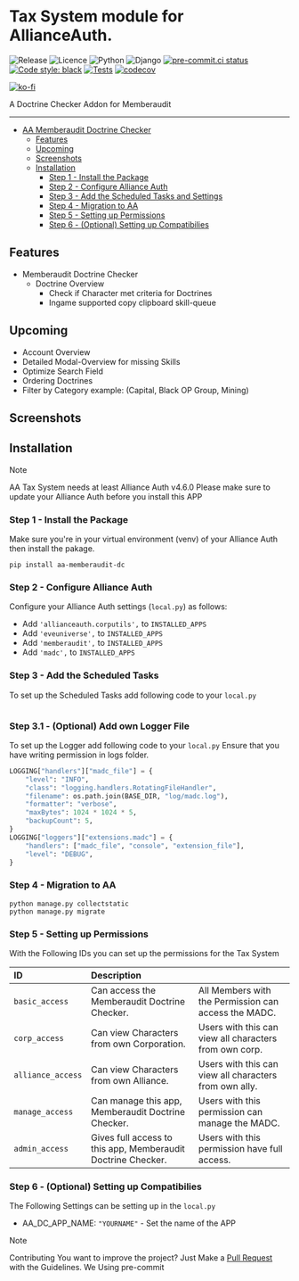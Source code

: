 # Tax System module for AllianceAuth.<a name="aa-madc"></a>

![Release](https://img.shields.io/pypi/v/aa-madc?label=release)
![Licence](https://img.shields.io/github/license/geuthur/aa-madc)
![Python](https://img.shields.io/pypi/pyversions/aa-madc)
![Django](https://img.shields.io/pypi/frameworkversions/django/aa-madc.svg?label=django)
[![pre-commit.ci status](https://results.pre-commit.ci/badge/github/Geuthur/aa-madc/master.svg)](https://results.pre-commit.ci/latest/github/Geuthur/aa-madc/master)
[![Code style: black](https://img.shields.io/badge/code%20style-black-000000.svg)](https://github.com/psf/black)
[![Tests](https://github.com/Geuthur/aa-madc/actions/workflows/autotester.yml/badge.svg)](https://github.com/Geuthur/aa-madc/actions/workflows/autotester.yml)
[![codecov](https://codecov.io/gh/Geuthur/aa-memberaudit-dc/graph/badge.svg?token=YfJSsDECUm)](https://codecov.io/gh/Geuthur/aa-memberaudit-dc)

[![ko-fi](https://ko-fi.com/img/githubbutton_sm.svg)](https://ko-fi.com/W7W810Q5J4)

A Doctrine Checker Addon for Memberaudit

______________________________________________________________________

- [AA Memberaudit Doctrine Checker](#aa-madc)
  - [Features](#features)
  - [Upcoming](#upcoming)
  - [Screenshots](#screenshots)
  - [Installation](#features)
    - [Step 1 - Install the Package](#step1)
    - [Step 2 - Configure Alliance Auth](#step2)
    - [Step 3 - Add the Scheduled Tasks and Settings](#step3)
    - [Step 4 - Migration to AA](#step4)
    - [Step 5 - Setting up Permissions](#step5)
    - [Step 6 - (Optional) Setting up Compatibilies](#step6)

## Features<a name="features"></a>

- Memberaudit Doctrine Checker
  - Doctrine Overview
    - Check if Character met criteria for Doctrines
    - Ingame supported copy clipboard skill-queue

## Upcoming<a name="upcoming"></a>

- Account Overview
- Detailed Modal-Overview for missing Skills
- Optimize Search Field
- Ordering Doctrines
- Filter by Category example: (Capital, Black OP Group, Mining)

## Screenshots<a name="screenshots"></a>

## Installation<a name="installation"></a>

> [!NOTE]
> AA Tax System needs at least Alliance Auth v4.6.0
> Please make sure to update your Alliance Auth before you install this APP

### Step 1 - Install the Package<a name="step1"></a>

Make sure you're in your virtual environment (venv) of your Alliance Auth then install the pakage.

```shell
pip install aa-memberaudit-dc
```

### Step 2 - Configure Alliance Auth<a name="step2"></a>

Configure your Alliance Auth settings (`local.py`) as follows:

- Add `'allianceauth.corputils',` to `INSTALLED_APPS`
- Add `'eveuniverse',` to `INSTALLED_APPS`
- Add `'memberaudit',` to `INSTALLED_APPS`
- Add `'madc',` to `INSTALLED_APPS`

### Step 3 - Add the Scheduled Tasks<a name="step3"></a>

To set up the Scheduled Tasks add following code to your `local.py`

```python
```

### Step 3.1 - (Optional) Add own Logger File

To set up the Logger add following code to your `local.py`
Ensure that you have writing permission in logs folder.

```python
LOGGING["handlers"]["madc_file"] = {
    "level": "INFO",
    "class": "logging.handlers.RotatingFileHandler",
    "filename": os.path.join(BASE_DIR, "log/madc.log"),
    "formatter": "verbose",
    "maxBytes": 1024 * 1024 * 5,
    "backupCount": 5,
}
LOGGING["loggers"]["extensions.madc"] = {
    "handlers": ["madc_file", "console", "extension_file"],
    "level": "DEBUG",
}
```

### Step 4 - Migration to AA<a name="step4"></a>

```shell
python manage.py collectstatic
python manage.py migrate
```

### Step 5 - Setting up Permissions<a name="step5"></a>

With the Following IDs you can set up the permissions for the Tax System

| ID                | Description                                                  |                                                        |
| :---------------- | :----------------------------------------------------------- | :----------------------------------------------------- |
| `basic_access`    | Can access the Memberaudit Doctrine Checker.                 | All Members with the Permission can access the MADC.   |
| `corp_access`     | Can view Characters from own Corporation.                    | Users with this can view all characters from own corp. |
| `alliance_access` | Can view Characters from own Alliance.                       | Users with this can view all characters from own ally. |
| `manage_access`   | Can manage this app, Memberaudit Doctrine Checker.           | Users with this permission can manage the MADC.        |
| `admin_access`    | Gives full access to this app, Memberaudit Doctrine Checker. | Users with this permission have full access.           |

### Step 6 - (Optional) Setting up Compatibilies<a name="step6"></a>

The Following Settings can be setting up in the `local.py`

- AA_DC_APP_NAME: `"YOURNAME"` - Set the name of the APP

> [!NOTE]
> Contributing
> You want to improve the project?
> Just Make a [Pull Request](https://github.com/Geuthur/aa-madc/pulls) with the Guidelines.
> We Using pre-commit
